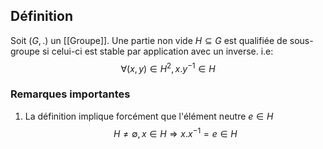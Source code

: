 ## Définition

Soit $(G, .)$ un [[Groupe]]. Une partie non vide $H \subseteq G$ est qualifiée de sous-groupe si celui-ci est stable par application avec un inverse. i.e:
$$ \forall (x,y) \in H^2, x.y^{-1} \in H $$
### Remarques importantes

1. La définition implique forcément que l'élément neutre $e \in H$
$$ H \not = \emptyset, x \in H \Rightarrow x.x^{-1} = e \in H$$
